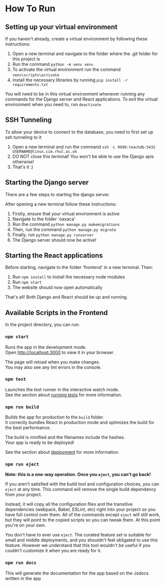 # How To Run

## Setting up your virtual environment

If you haven't already, create a virtual environment by following these instructions:

1. Open a new terminal and navigate to the folder where the .git folder for this project is
2. Run the command `python -m venv venv`
3. To activate the virtual environment run the command `venv\scripts\activate`
4. Install the necessary libraries by running `pip install -r requirements.txt`

You will need to be in this virtual environment whenever running any commands for the Django server and React applications.
To exit the virtual environment when you need to, run `deactivate`

## SSH Tunneling

To allow your device to connect to the database, you need to first set up ssh tunneling to it

1. Open a new terminal and run the command `ssh -L 9999:teachdb:5432 USERNAME@linux.cim.rhul.ac.uk`
2. DO NOT close this terminal! You won't be able to use the Django apis otherwise!
3. That's it :)

## Starting the Django server

There are a few steps to starting the django server.

After opening a new terminal follow these instructions:

1. Firstly, ensure that your virtual environment is active
2. Navigate to the folder 'oaxaca'
3. Run the command `python manage.py makemigrations`
4. Then, run the command `python manage.py migrate`
5. Finally, run `python manage.py runserver`
6. The Django server should now be active!

## Starting the React applications

Before starting, navigate to the folder 'frontend' in a new terminal. Then:

1. Run `npm install` to install the necessary node modules
2. Run `npm start`
3. The website should now open automatically

That's all! Both Django and React should be up and running.

## Available Scripts in the Frontend

In the project directory, you can run:

### `npm start`

Runs the app in the development mode.\
Open [http://localhost:3000](http://localhost:3000) to view it in your browser.

The page will reload when you make changes.\
You may also see any lint errors in the console.

### `npm test`

Launches the test runner in the interactive watch mode.\
See the section about [running tests](https://facebook.github.io/create-react-app/docs/running-tests) for more information.

### `npm run build`

Builds the app for production to the `build` folder.\
It correctly bundles React in production mode and optimizes the build for the best performance.

The build is minified and the filenames include the hashes.\
Your app is ready to be deployed!

See the section about [deployment](https://facebook.github.io/create-react-app/docs/deployment) for more information.

### `npm run eject`

**Note: this is a one-way operation. Once you `eject`, you can't go back!**

If you aren't satisfied with the build tool and configuration choices, you can `eject` at any time. This command will remove the single build dependency from your project.

Instead, it will copy all the configuration files and the transitive dependencies (webpack, Babel, ESLint, etc) right into your project so you have full control over them. All of the commands except `eject` will still work, but they will point to the copied scripts so you can tweak them. At this point you're on your own.

You don't have to ever use `eject`. The curated feature set is suitable for small and middle deployments, and you shouldn't feel obligated to use this feature. However we understand that this tool wouldn't be useful if you couldn't customize it when you are ready for it.

### `npm run docs`

This will generate the documentation for the app based on the Jsdocs written in the app